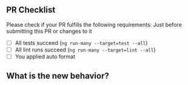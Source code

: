 ## PR Checklist
Please check if your PR fulfills the following requirements:
Just before submitting this PR or changes to it

- [ ] All tests succeed (`ng run-many --target=test --all`)
- [ ] All lint runs succeed (`ng run-many --target=lint --all`)
- [ ] You applied auto format

## What is the new behavior?
<!-- Please describe the feature that you are adding and list all major changes grouped by the app/lib -->
